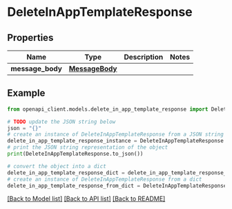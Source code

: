# DeleteInAppTemplateResponse


## Properties

Name | Type | Description | Notes
------------ | ------------- | ------------- | -------------
**message_body** | [**MessageBody**](MessageBody.md) |  | 

## Example

```python
from openapi_client.models.delete_in_app_template_response import DeleteInAppTemplateResponse

# TODO update the JSON string below
json = "{}"
# create an instance of DeleteInAppTemplateResponse from a JSON string
delete_in_app_template_response_instance = DeleteInAppTemplateResponse.from_json(json)
# print the JSON string representation of the object
print(DeleteInAppTemplateResponse.to_json())

# convert the object into a dict
delete_in_app_template_response_dict = delete_in_app_template_response_instance.to_dict()
# create an instance of DeleteInAppTemplateResponse from a dict
delete_in_app_template_response_from_dict = DeleteInAppTemplateResponse.from_dict(delete_in_app_template_response_dict)
```
[[Back to Model list]](../README.md#documentation-for-models) [[Back to API list]](../README.md#documentation-for-api-endpoints) [[Back to README]](../README.md)


